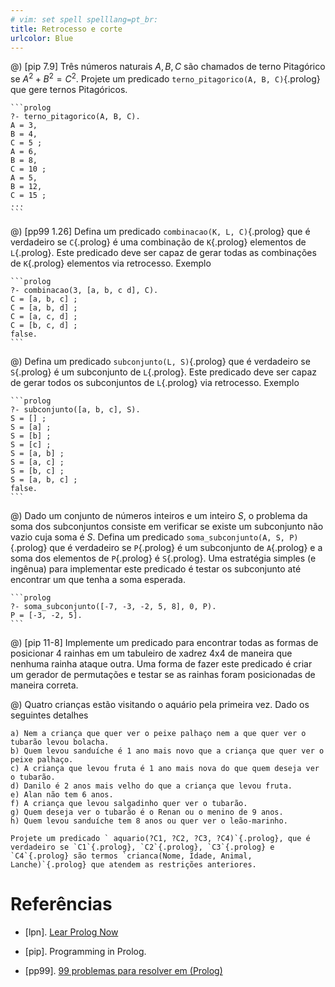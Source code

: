 ```yaml
---
# vim: set spell spelllang=pt_br:
title: Retrocesso e corte
urlcolor: Blue
---
```


@) [pip 7.9] Três números naturais $A, B, C$ são chamados de terno Pitagórico se $A^2 + B^2 = C^2$. Projete um predicado `terno_pitagorico(A, B, C)`{.prolog} que gere ternos Pitagóricos.

    ```prolog
    ?- terno_pitagorico(A, B, C).
    A = 3,
    B = 4,
    C = 5 ;
    A = 6,
    B = 8,
    C = 10 ;
    A = 5,
    B = 12,
    C = 15 ;
    ...
    ```

@) [pp99 1.26] Defina um predicado `combinacao(K, L, C)`{.prolog} que é verdadeiro se `C`{.prolog} é uma combinação de `K`{.prolog} elementos de `L`{.prolog}. Este predicado deve ser capaz de gerar todas as combinações de `K`{.prolog} elementos via retrocesso. Exemplo

    ```prolog
    ?- combinacao(3, [a, b, c d], C).
    C = [a, b, c] ;
    C = [a, b, d] ;
    C = [a, c, d] ;
    C = [b, c, d] ;
    false.
    ```

@) Defina um predicado `subconjunto(L, S)`{.prolog} que é verdadeiro se `S`{.prolog} é um subconjunto de `L`{.prolog}. Este predicado deve ser capaz de gerar todos os subconjuntos de `L`{.prolog} via retrocesso.
    Exemplo

    ```prolog
    ?- subconjunto([a, b, c], S).
    S = [] ;
    S = [a] ;
    S = [b] ;
    S = [c] ;
    S = [a, b] ;
    S = [a, c] ;
    S = [b, c] ;
    S = [a, b, c] ;
    false.
    ```

@) Dado um conjunto de números inteiros e um inteiro $S$, o problema da soma dos subconjuntos consiste em verificar se existe um subconjunto não vazio cuja soma é $S$. Defina um predicado `soma_subconjunto(A, S, P)`{.prolog} que é verdadeiro se `P`{.prolog} é um subconjunto de `A`{.prolog} e a soma dos elementos de `P`{.prolog} é `S`{.prolog}. Uma estratégia simples (e ingênua) para implementar este predicado é testar os subconjunto até encontrar um que tenha a soma esperada.

    ```prolog
    ?- soma_subconjunto([-7, -3, -2, 5, 8], 0, P).
    P = [-3, -2, 5].
    ```

@) [pip 11-8] Implemente um predicado para encontrar todas as formas de posicionar 4 rainhas em um tabuleiro de xadrez 4x4 de maneira que nenhuma rainha ataque outra. Uma forma de fazer este predicado é criar um gerador de permutações e testar se as rainhas foram posicionadas de maneira correta.

@) Quatro crianças estão visitando o aquário pela primeira vez. Dado os seguintes detalhes

    a) Nem a criança que quer ver o peixe palhaço nem a que quer ver o tubarão levou bolacha.
    b) Quem levou sanduíche é 1 ano mais novo que a criança que quer ver o peixe palhaço.
    c) A criança que levou fruta é 1 ano mais nova do que quem deseja ver o tubarão.
    d) Danilo é 2 anos mais velho do que a criança que levou fruta.
    e) Alan não tem 6 anos.
    f) A criança que levou salgadinho quer ver o tubarão.
    g) Quem deseja ver o tubarão é o Renan ou o menino de 9 anos.
    h) Quem levou sanduíche tem 8 anos ou quer ver o leão-marinho.

    Projete um predicado ` aquario(?C1, ?C2, ?C3, ?C4)`{.prolog}, que é verdadeiro se `C1`{.prolog}, `C2`{.prolog}, `C3`{.prolog} e `C4`{.prolog} são termos `crianca(Nome, Idade, Animal, Lanche)`{.prolog} que atendem as restrições anteriores.


# Referências

- [lpn]. [Lear Prolog Now](http://www.learnprolognow.org/lpnpage.php?pagetype=html&pageid=lpn-html)

- [pip]. Programming in Prolog.

- [pp99]. [99 problemas para resolver em (Prolog)](https://sites.google.com/site/prologsite/prolog-problems)
